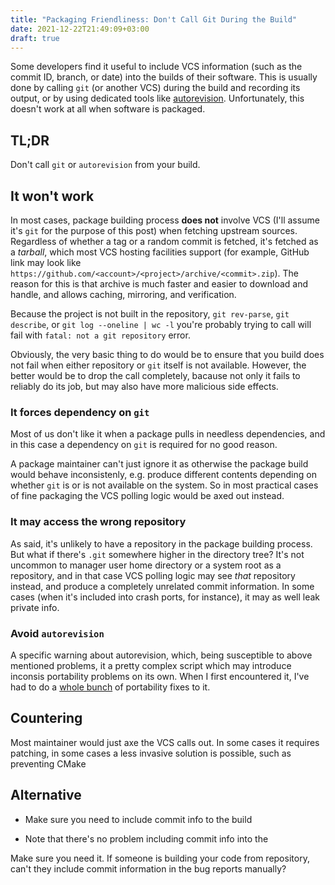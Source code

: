 ```yaml
---
title: "Packaging Friendliness: Don't Call Git During the Build"
date: 2021-12-22T21:49:09+03:00
draft: true
---
```


Some developers find it useful to include VCS information (such as
the commit ID, branch, or date) into the builds of their software.
This is usually done by calling `git` (or another VCS) during the
build and recording its output, or by using dedicated tools like
[autorevision](https://autorevision.github.io/). Unfortunately, this
doesn't work at all when software is packaged.

<!--more-->

## TL;DR

Don't call `git` or `autorevision` from your build.

## It won't work

In most cases, package building process **does not** involve VCS
(I'll assume it's `git` for the purpose of this post) when fetching
upstream sources. Regardless of whether a tag or a random commit
is fetched, it's fetched as a *tarball*, which most VCS hosting
facilities support (for example, GitHub link may look like
`https://github.com/<account>/<project>/archive/<commit>.zip`).
The reason for this is that archive is much faster and easier to
download and handle, and allows caching, mirroring, and verification.

Because the project is not built in the repository, `git rev-parse`,
`git describe`, or `git log --oneline | wc -l` you're probably
trying to call will fail with `fatal: not a git repository` error.

Obviously, the very basic thing to do would be to ensure that you
build does not fail when either repository or `git` itself is not
available. However, the better would be to drop the call completely,
bacause not only it fails to reliably do its job, but may also have
more malicious side effects.

### It forces dependency on `git`

Most of us don't like it when a package pulls in needless dependencies,
and in this case a dependency on `git` is required for no good reason.

A package maintainer can't just ignore it as otherwise the package
build would behave inconsistenly, e.g. produce different contents
depending on whether `git` is or is not available on the system. So
in most practical cases of fine packaging the VCS polling logic would
be axed out instead.

### It may access the wrong repository

As said, it's unlikely to have a repository in the package building
process.  But what if there's `.git` somewhere higher in the directory
tree? It's not uncommon to manager user home directory or a system
root as a repository, and in that case VCS polling logic may see
*that* repository instead, and produce a completely unrelated commit
information. In some cases (when it's included into crash ports,
for instance), it may as well leak private info.

### Avoid `autorevision`

A specific warning about autorevision, which, being susceptible to
above mentioned problems, it a pretty complex script which may
introduce inconsis
portability problems on its own. When I first encountered it, I've
had to do a [whole
bunch](https://github.com/Autorevision/autorevision/commits?author=AMDmi3)
of portability fixes to it.

## Countering

Most maintainer would just axe the VCS calls out. In some cases it
requires patching, in some cases a less invasive solution is possible,
such as preventing CMake 

## Alternative

- Make sure you need to include commit info to the build

- Note that there's no problem including commit info into the 

Make sure you need it. If someone is building your code from
repository, can't they include commit information in the bug
reports manually?
